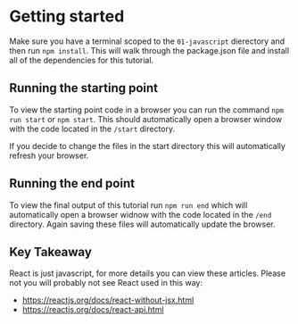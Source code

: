 # Getting started
Make sure you have a terminal scoped to the `01-javascript` dierectory and then run `npm install`. This will walk through the package.json file and install all of the dependencies for this tutorial.

## Running the starting point
To view the starting point code in a browser you can run the command `npm run start` or `npm start`. This should automatically open a browser window with the code located in the `/start` directory.

If you decide to change the files in the start directory this will automatically refresh your browser.

## Running the end point
To view the final output of this tutorial run `npm run end` which will automatically open a browser widnow with the code located in the `/end` directory. Again saving these files will automatically update the browser.

## Key Takeaway
React is just javascript, for more details you can view these articles. Please not you will probably not see React used in this way:
- https://reactjs.org/docs/react-without-jsx.html
- https://reactjs.org/docs/react-api.html